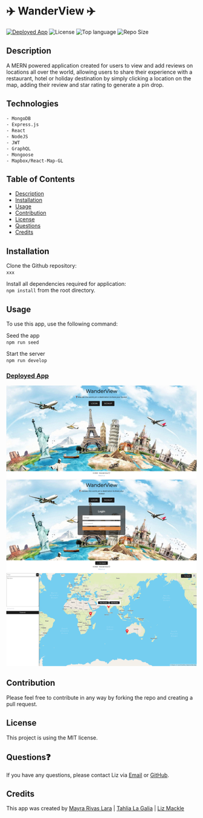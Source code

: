 # ✈️ WanderView ✈️
<a href="">![Deployed App](https://img.shields.io/badge/-Deployed-success?style=for-the-badge)</a> ![License](https://img.shields.io/badge/License-MIT-blue?style=for-the-badge&logo) ![Top language](https://img.shields.io/github/languages/top/lizmackle/Travel-Map?color=yellow&style=for-the-badge&logo) ![Repo Size](https://img.shields.io/github/repo-size/lizmackle/Travel-Map?color=orange&style=for-the-badge)

## Description
A MERN powered application created for users to view and add reviews on locations all over the world, allowing users to share their experience with a restaurant, hotel or holiday destination by simply clicking a location on the map, adding their review and star rating to generate a pin drop.

## Technologies
```
- MongoDB
- Express.js
- React
- NodeJS
- JWT
- GraphQL
- Mongoose
- Mapbox/React-Map-GL
```
## Table of Contents
  - [Description](#description)
  - [Installation](#installation)
  - [Usage](#usage)
  - [Contribution](#contribution)
  - [License](#license)
  - [Questions](#questions)
  - [Credits](#credits)

## Installation
Clone the Github repository:<br>
`xxx`

Install all dependencies required for application:<br>
`npm install` from the root directory.
  
## Usage
To use this app, use the following command:

Seed the app<br>
`npm run seed`

Start the server<br>
`npm run develop`
  
### [Deployed App]()

![screenshot1](assets/HomepageImg.png)
![screenshot2](assets/LoginImg.png)
![screenshot3](assets/MapImg.png)

## Contribution
Please feel free to contribute in any way by forking the repo and creating a pull request.

## License
This project is using the MIT license.

## Questions❓
If you have any questions, please contact Liz via [Email](mailto:liz.mackle@outlook.com) or [GitHub](https://github.com/LizMackle).

## Credits
This app was created by [Mayra Rivas Lara](https://github.com/MayraRivasLaray) | [Tahlia La Galia](https://github.com/tahlialg) | [Liz Mackle](https://github.com/LizMackle)